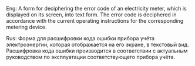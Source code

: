 Eng:
A form for deciphering the error code of an electricity meter, which is displayed on its screen, into text form.
The error code is deciphered in accordance with the current operating instructions for the corresponding metering device.

Rus:
Форма для расшифровки кода ошибки прибора учёта электроэнергии, которая отображается на его экране, в текстовый вид.
Расшифровка кода ошибки производится в соответствии с актуальным руководством по эксплуатации соответствующего прибора учёта.
